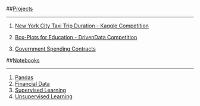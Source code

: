 <a name="Home"></A>

##[Projects](projects.md)
<hr>

1. [New York City Taxi Trip Duration - Kaggle Competition](nyctaxi.md)

2. [Box-Plots for Education - DrivenData Competition](boxplots.md)

3. [Government Spending Contracts](gov.md)

##[Notebooks](notebooks.md) 
<hr>

1. [Pandas](pandas.html#bottom)
2. [Financial Data](financial.html#bottom)
3. [Supervised Learning](supervised_learning.html#bottom)
4. [Unsupervised Learning](unsupervised_learning.html#bottom)
